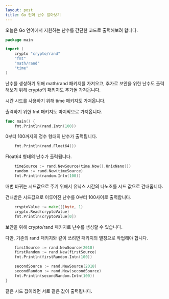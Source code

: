 ```yaml
---
layout: post
title: Go 언어 난수 알아보기
---
```


오늘은 Go 언어에서 지원하는 난수를 간단한 코드로 출력해보려 합니다.

```go
package main

import (
	crypto "crypto/rand"
	"fmt"
	"math/rand"
	"time"
)
```

난수를 생성하기 위해 math/rand 패키지를 가져오고, 추가로 보안을 위한 난수도 출력해보기 위헤 crypto의 패키지도 추가돌 가져옵니다.

시간 시드를 사용하기 위해 time 패키지도 가져옵니다.

출력하기 위한 fmt 패키지도 마지막으로 가져옵니다.

```go
func main() {
	fmt.Println(rand.Intn(100))
```

0부터 100까지의 정수 형태의 난수가 출력됩니다.

```go
	fmt.Println(rand.Float64())
```

Float64 형태의 난수가 출력됩니다.

```go
	timeSource := rand.NewSource(time.Now().UnixNano())
	random := rand.New(timeSource)
	fmt.Println(random.Intn(100))
```

매번 바뀌는 시드값으로 주기 위해서 유닉스 시간의 나노초를 시드 값으로 건내줍니다.

건내받은 시드값으로 이루어진 난수를 0부터 100사이로 출력합니다.

```go
	cryptoValue := make([]byte, 1)
	crypto.Read(cryptoValue)
	fmt.Println(cryptoValue[0])
```

보안을 위해 crypto/rand 패키지로 난수를 생성할 수 있습니다.

다만, 기존의 rand 패키지와 같이 쓰려면 패키지의 별칭으로 작업해야 합니다.

```go
	firstSource := rand.NewSource(2018)
	firstRandom := rand.New(firstSource)
	fmt.Println(firstRandom.Intn(100))

	secondSource := rand.NewSource(2018)
	secondRandom := rand.New(secondSource)
	fmt.Println(secondRandom.Intn(100))
}
```

같은 시드 값이라면 서로 같은 값이 출력됩니다.